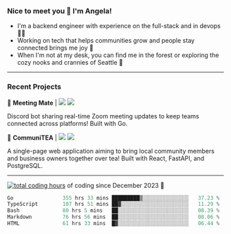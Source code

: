 ### Nice to meet you 👋 I'm Angela!

- I'm a backend engineer with experience on the full-stack and in devops 👩‍💻
- Working on tech that helps communities grow and people stay connected brings me joy 🤝
- When I'm not at my desk, you can find me in the forest or exploring the cozy nooks and crannies of Seattle 🧋

---

### Recent Projects

👾 **Meeting Mate** | [![](https://img.shields.io/badge/Code-violet.svg?style=flat-square)](https://github.com/angelajfisher/meeting-mate) [![](https://img.shields.io/badge/Site-violet.svg?style=flat-square)](https://angelajfisher.com/projects/meeting-mate)

Discord bot sharing real-time Zoom meeting updates to keep teams connected across platforms! Built with Go.

🍵 **CommuniTEA** | [![](https://img.shields.io/badge/Code-green.svg?style=flat-square)](https://gitlab.com/angelajfisher/communiTEA) [![](https://img.shields.io/badge/Demo-green.svg?style=flat-square)](https://angelajfisher.gitlab.io/communiTEA/)

A single-page web application aiming to bring local community members and business owners together over tea!  Built with React, FastAPI, and PostgreSQL.

---

<a href="https://wakatime.com/@018c1e94-8745-411f-aea1-f33be044d952"><img src="https://wakatime.com/badge/user/018c1e94-8745-411f-aea1-f33be044d952.svg?style=flat-square" alt="total coding hours" /></a> of coding since December 2023 🌊<br>
<!--START_SECTION:waka-->

```go
Go                355 hrs 33 mins █████████▒░░░░░░░░░░░░░░░   37.23 %
TypeScript        107 hrs 51 mins ██▓░░░░░░░░░░░░░░░░░░░░░░   11.29 %
Bash              80 hrs 5 mins   ██░░░░░░░░░░░░░░░░░░░░░░░   08.39 %
Markdown          76 hrs 56 mins  ██░░░░░░░░░░░░░░░░░░░░░░░   08.06 %
HTML              61 hrs 33 mins  █▓░░░░░░░░░░░░░░░░░░░░░░░   06.44 %
```

<!--END_SECTION:waka--> 
